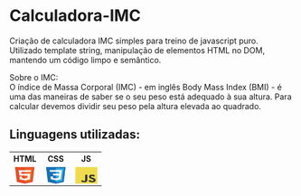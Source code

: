 # Calculadora-IMC

Criação de calculadora IMC simples para treino de javascript puro.\
Utilizado template string, manipulação de elementos HTML no DOM, mantendo um código limpo e semântico.

Sobre o IMC:\
O índice de Massa Corporal (IMC) - em inglês Body Mass Index (BMI) - é uma das maneiras de saber se o seu peso está adequado à sua altura.
Para calcular devemos dividir seu peso pela altura elevada ao quadrado.

<h2> Linguagens utilizadas: </h2>

<table>
<tr>
  <th> HTML </th>
  <th> CSS </th>
  <th> JS </th>
</tr>
<tr>
  <td> <img align="center" alt="HTML" height="30" width="40" src="https://raw.githubusercontent.com/devicons/devicon/master/icons/html5/html5-original.svg"> </td>
  <td> <img align="center" alt="CSS" height="30" width="40" src="https://raw.githubusercontent.com/devicons/devicon/master/icons/css3/css3-original.svg"> </td>
  <td> <img align="center" alt="JS" height="30" width="40" src="https://github.com/devicons/devicon/blob/master/icons/javascript/javascript-original.svg"> </td>
</tr>
</table>
